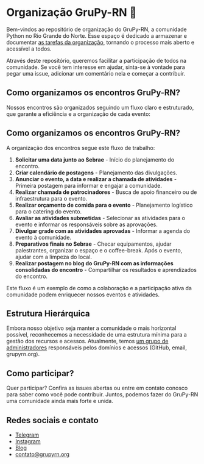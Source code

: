 # Organização GruPy-RN 🐍

Bem-vindos ao repositório de organização do GruPy-RN, a comunidade Python no Rio Grande do Norte. Esse espaço é dedicado a armazenar e documentar [as tarefas da organização](https://github.com/orgs/grupyrn/projects), tornando o processo mais aberto e acessível a todos.

Através deste repositório, queremos facilitar a participação de todos na comunidade. Se você tem interesse em ajudar, sinta-se à vontade para pegar uma issue, adicionar um comentário nela e começar a contribuir.

## Como organizamos os encontros GruPy-RN?

Nossos encontros são organizados seguindo um fluxo claro e estruturado, que garante a eficiência e a organização de cada evento:

## Como organizamos os encontros GruPy-RN?

A organização dos encontros segue este fluxo de trabalho:

1. **Solicitar uma data junto ao Sebrae** - Início do planejamento do encontro.
2. **Criar calendário de postagens** - Planejamento das divulgações.
3. **Anunciar o evento, a data e realizar a chamada de atividades** - Primeira postagem para informar e engajar a comunidade.
4. **Realizar chamada de patrocinadores** - Busca de apoio financeiro ou de infraestrutura para o evento.
5. **Realizar orçamento de comida para o evento** - Planejamento logístico para o catering do evento.
6. **Avaliar as atividades submetidas** - Selecionar as atividades para o evento e informar os responsáveis sobre as aprovações.
7. **Divulgar grade com as atividades aprovadas** - Informar a agenda do evento à comunidade.
8. **Preparativos finais no Sebrae** - Checar equipamentos, ajudar palestrantes, organizar o espaço e o coffee-break. Após o evento, ajudar com a limpeza do local.
9. **Realizar postagem no blog do GruPy-RN com as informações consolidadas do encontro** - Compartilhar os resultados e aprendizados do encontro.

Este fluxo é um exemplo de como a colaboração e a participação ativa da comunidade podem enriquecer nossos eventos e atividades.

## Estrutura Hierárquica

Embora nosso objetivo seja manter a comunidade o mais horizontal possível, reconhecemos a necessidade de uma estrutura mínima para a gestão dos recursos e acessos. Atualmente, temos [um grupo de administradores](https://github.com/orgs/grupyrn/people) responsáveis pelos domínios e acessos (GitHub, email, grupyrn.org).

## Como participar?

Quer participar? Confira as issues abertas ou entre em contato conosco para saber como você pode contribuir. Juntos, podemos fazer do GruPy-RN uma comunidade ainda mais forte e unida.

## Redes sociais e contato

- [Telegram](https://t.me/GrupyRN)
- [Instagram](https://www.instagram.com/grupyrn/)
- [Blog](https://blog.grupyrn.org)
- contato@grupyrn.org
